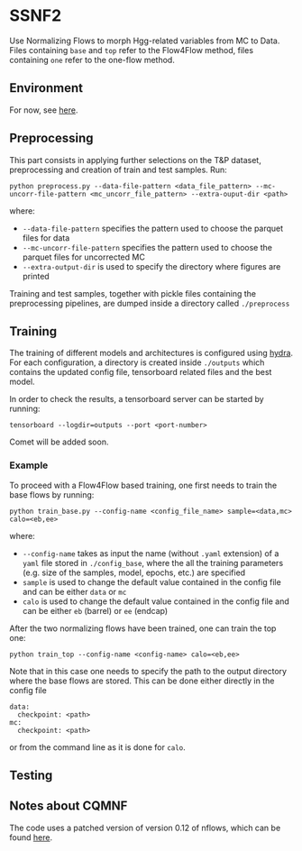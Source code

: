 # SSNF2

Use Normalizing Flows to morph Hgg-related variables from MC to Data. 
Files containing ```base``` and ```top``` refer to the Flow4Flow method, files containing ```one``` refer to the one-flow method.

## Environment
For now, see [here](https://github.com/maxgalli/ShowerShapesNormalizingFlow#setup).


## Preprocessing
This part consists in applying further selections on the T&P dataset, preprocessing and creation of train and test samples.
Run:
```
python preprocess.py --data-file-pattern <data_file_pattern> --mc-uncorr-file-pattern <mc_uncorr_file_pattern> --extra-ouput-dir <path> 
```
where:

- ```--data-file-pattern``` specifies the pattern used to choose the parquet files for data
- ```--mc-uncorr-file-pattern``` specifies the pattern used to choose the parquet files for uncorrected MC
- ```--extra-output-dir``` is used to specify the directory where figures are printed

Training and test samples, together with pickle files containing the preprocessing pipelines, are dumped inside a directory called ```./preprocess```

## Training

The training of different models and architectures is configured using [hydra](https://hydra.cc/docs/intro/). For each configuration, a directory is created inside ```./outputs``` which contains the updated config file, tensorboard related files and the best model.

In order to check the results, a tensorboard server can be started by running:
```
tensorboard --logdir=outputs --port <port-number>
```

Comet will be added soon.

### Example

To proceed with a Flow4Flow based training, one first needs to train the base flows by running:
```
python train_base.py --config-name <config_file_name> sample=<data,mc> calo=<eb,ee> 
```

where:

- ```--config-name``` takes as input the name (without ```.yaml``` extension) of a ```yaml``` file stored in ```./config_base```, where the all the training parameters (e.g. size of the samples, model, epochs, etc.) are specified
- ```sample``` is used to change the default value contained in the config file and can be either ```data``` or ```mc```
- ```calo``` is used to change the default value contained in the config file and can be either ```eb``` (barrel) or ```ee``` (endcap)

After the two normalizing flows have been trained, one can train the top one:

```python train_top --config-name <config-name> calo=<eb,ee>```

Note that in this case one needs to specify the path to the output directory where the base flows are stored. This can be done either directly in the config file
```
data:
  checkpoint: <path>
mc:
  checkpoint: <path>
``` 
or from the command line as it is done for ```calo```.

## Testing

## Notes about CQMNF

The code uses a patched version of version 0.12 of nflows, which can be found
[here](https://github.com/maxgalli/nflows/tree/v0.12_ph).
